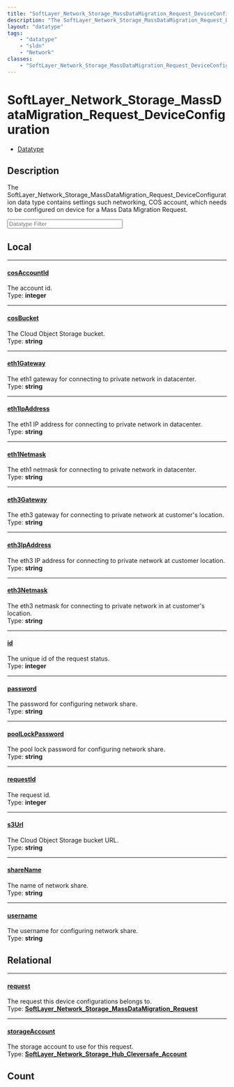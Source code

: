 ```yaml
---
title: "SoftLayer_Network_Storage_MassDataMigration_Request_DeviceConfiguration"
description: "The SoftLayer_Network_Storage_MassDataMigration_Request_DeviceConfiguration data type contains settings such networking,... "
layout: "datatype"
tags:
    - "datatype"
    - "sldn"
    - "Network"
classes:
    - "SoftLayer_Network_Storage_MassDataMigration_Request_DeviceConfiguration"
---
```


# SoftLayer_Network_Storage_MassDataMigration_Request_DeviceConfiguration
<div id='service-datatype'>
    <ul id='sldn-reference-tabs'>
        <li id='datatype'> <a href='/reference/datatypes/SoftLayer_Network_Storage_MassDataMigration_Request_DeviceConfiguration' >Datatype</a></li>
    </ul>
</div>

## Description 


The SoftLayer_Network_Storage_MassDataMigration_Request_DeviceConfiguration data type contains settings such networking, COS account, which needs to be configured on device for a Mass Data Migration Request. 





<!-- Filer BEGIN -->
<div class="view-filters">
        <div class="clearfix">
            <div class="search-input-box">
                <input placeholder="Datatype Filter" onkeyup="titleSearch(inputId='prop-input', divId='properties', elementClass='prop-row')" 
                    type="text" id="prop-input" value="" size="30" maxlength="128" class="form-text">
            </div>
        </div>
</div>
<!-- Filer END -->

<div id="properties" class="content">
<div id="localProperties" class="prop-content" >

## Local
<div class="prop-row">

-----
[cosAccountId]: #cosaccountid
#### [cosAccountId]
The account id.  
<span class="type-label">Type: </span>**integer**  



</div>
<div class="prop-row">

-----
[cosBucket]: #cosbucket
#### [cosBucket]
The Cloud Object Storage bucket.  
<span class="type-label">Type: </span>**string**  



</div>
<div class="prop-row">

-----
[eth1Gateway]: #eth1gateway
#### [eth1Gateway]
The eth1 gateway for connecting to private network in datacenter.  
<span class="type-label">Type: </span>**string**  



</div>
<div class="prop-row">

-----
[eth1IpAddress]: #eth1ipaddress
#### [eth1IpAddress]
The eth1 IP address for connecting to private network in datacenter.  
<span class="type-label">Type: </span>**string**  



</div>
<div class="prop-row">

-----
[eth1Netmask]: #eth1netmask
#### [eth1Netmask]
The eth1 netmask for connecting to private network in datacenter.  
<span class="type-label">Type: </span>**string**  



</div>
<div class="prop-row">

-----
[eth3Gateway]: #eth3gateway
#### [eth3Gateway]
The eth3 gateway for connecting to private network at customer's location.  
<span class="type-label">Type: </span>**string**  



</div>
<div class="prop-row">

-----
[eth3IpAddress]: #eth3ipaddress
#### [eth3IpAddress]
The eth3 IP address for connecting to private network at customer location.  
<span class="type-label">Type: </span>**string**  



</div>
<div class="prop-row">

-----
[eth3Netmask]: #eth3netmask
#### [eth3Netmask]
The eth3 netmask for connecting to private network in at customer's location.  
<span class="type-label">Type: </span>**string**  



</div>
<div class="prop-row">

-----
[id]: #id
#### [id]
The unique id of the request status.  
<span class="type-label">Type: </span>**integer**  



</div>
<div class="prop-row">

-----
[password]: #password
#### [password]
The password for configuring network share.  
<span class="type-label">Type: </span>**string**  



</div>
<div class="prop-row">

-----
[poolLockPassword]: #poollockpassword
#### [poolLockPassword]
The pool lock password for configuring network share.  
<span class="type-label">Type: </span>**string**  



</div>
<div class="prop-row">

-----
[requestId]: #requestid
#### [requestId]
The request id.  
<span class="type-label">Type: </span>**integer**  



</div>
<div class="prop-row">

-----
[s3Url]: #s3url
#### [s3Url]
The Cloud Object Storage bucket URL.  
<span class="type-label">Type: </span>**string**  



</div>
<div class="prop-row">

-----
[shareName]: #sharename
#### [shareName]
The name of network share.  
<span class="type-label">Type: </span>**string**  



</div>
<div class="prop-row">

-----
[username]: #username
#### [username]
The username for configuring network share.  
<span class="type-label">Type: </span>**string**  



</div>
</div>
<!-- LOCAL PROPERTY END -->

<div id="relationalProperties"  class="prop-content" >

## Relational
<div class="prop-row">

-----
[request]: #request
#### [request]
The request this device configurations belongs to.  
<span class="type-label">Type: </span>**<a href='/reference/datatypes/SoftLayer_Network_Storage_MassDataMigration_Request'>SoftLayer_Network_Storage_MassDataMigration_Request </a>**  



</div>
<div class="prop-row">

-----
[storageAccount]: #storageaccount
#### [storageAccount]
The storage account to use for this request.  
<span class="type-label">Type: </span>**<a href='/reference/datatypes/SoftLayer_Network_Storage_Hub_Cleversafe_Account'>SoftLayer_Network_Storage_Hub_Cleversafe_Account </a>**  



</div>

## Count
</div>



